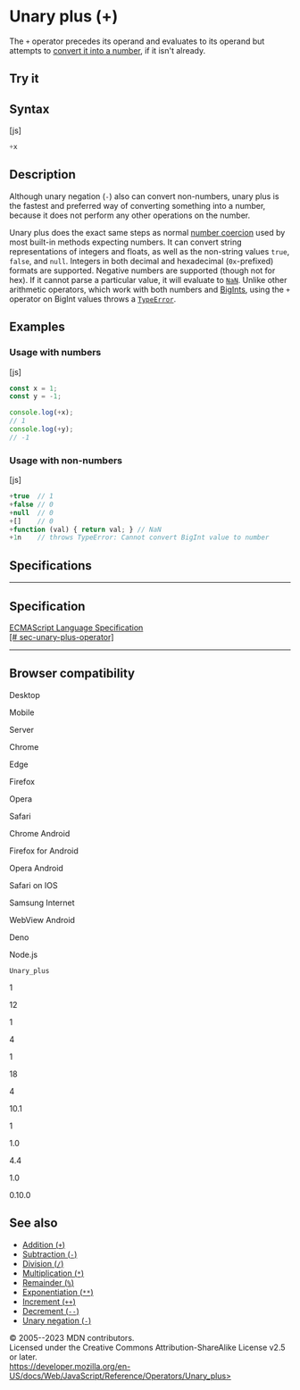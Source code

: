 Unary plus (+)
==============

 
The `+` operator precedes its operand and evaluates to its operand but
attempts to [convert it into a
number](../global_objects/number#number_coercion), if it isn\'t already.


 
Try it 
------

 



 
Syntax
------

 
 
 
[js]


```js
+x
```




 
Description
-----------

 
Although unary negation (`-`) also can convert non-numbers, unary plus
is the fastest and preferred way of converting something into a number,
because it does not perform any other operations on the number.

Unary plus does the exact same steps as normal [number
coercion](../global_objects/number#number_coercion) used by most
built-in methods expecting numbers. It can convert string
representations of integers and floats, as well as the non-string values
`true`, `false`, and `null`. Integers in both decimal and hexadecimal
(`0x`-prefixed) formats are supported. Negative numbers are supported
(though not for hex). If it cannot parse a particular value, it will
evaluate to [`NaN`](../global_objects/nan). Unlike other arithmetic
operators, which work with both numbers and
[BigInts](../global_objects/bigint), using the `+` operator on BigInt
values throws a [`TypeError`](../global_objects/typeerror).



 
Examples
--------


 
### Usage with numbers 

 
 
 
[js]


```js
const x = 1;
const y = -1;

console.log(+x);
// 1
console.log(+y);
// -1
```




 
### Usage with non-numbers 

 
 
 
[js]


```js
+true  // 1
+false // 0
+null  // 0
+[]    // 0
+function (val) { return val; } // NaN
+1n    // throws TypeError: Cannot convert BigInt value to number
```




Specifications
--------------

 
  -----------------------------------------------------------------------------------------------------------------------------------
  Specification
  -----------------------------------------------------------------------------------------------------------------------------------
  [ECMAScript Language Specification\
  [\#
  sec-unary-plus-operator]](https://tc39.es/ecma262/multipage/ecmascript-language-expressions.html#sec-unary-plus-operator)

  -----------------------------------------------------------------------------------------------------------------------------------


Browser compatibility 
---------------------

 


Desktop

Mobile

Server

Chrome

Edge

Firefox

Opera

Safari

Chrome Android

Firefox for Android

Opera Android

Safari on IOS

Samsung Internet

WebView Android

Deno

Node.js

`Unary_plus`

1

12

1

4

1

18

4

10.1

1

1.0

4.4

1.0

0.10.0

 
See also 
--------

 
-   [Addition (`+`)](addition)
-   [Subtraction (`-`)](subtraction)
-   [Division (`/`)](division)
-   [Multiplication (`*`)](multiplication)
-   [Remainder (`%`)](remainder)
-   [Exponentiation (`**`)](exponentiation)
-   [Increment (`++`)](increment)
-   [Decrement (`--`)](decrement)
-   [Unary negation (`-`)](unary_negation)



 
© 2005--2023 MDN contributors.\
Licensed under the Creative Commons Attribution-ShareAlike License v2.5
or later.\
https://developer.mozilla.org/en-US/docs/Web/JavaScript/Reference/Operators/Unary_plus>

